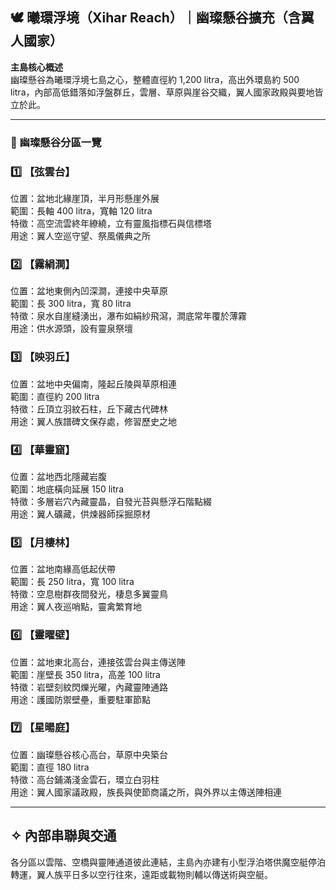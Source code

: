 
## 🕊️ 曦環浮境（Xihar Reach）｜幽璨懸谷擴充（含翼人國家）

**主島核心概述**  
幽璨懸谷為曦環浮境七島之心，整體直徑約 1,200 litra，高出外環島約 500 litra，內部高低錯落如浮盤群丘，雲層、草原與崖谷交織，翼人國家政殿與要地皆立於此。

---

### 📌 幽璨懸谷分區一覽

### 1️⃣ 【弦雲台】  
位置：盆地北緣崖頂，半月形懸崖外展  
範圍：長軸 400 litra，寬軸 120 litra  
特徵：高空流雲終年繚繞，立有靈風指標石與信標塔  
用途：翼人空巡守望、祭風儀典之所

### 2️⃣ 【霧絹澗】  
位置：盆地東側內凹深澗，連接中央草原  
範圍：長 300 litra，寬 80 litra  
特徵：泉水自崖縫湧出，瀑布如絹紗飛瀉，澗底常年覆於薄霧  
用途：供水源頭，設有靈泉祭壇

### 3️⃣ 【映羽丘】  
位置：盆地中央偏南，隆起丘陵與草原相連  
範圍：直徑約 200 litra  
特徵：丘頂立羽紋石柱，丘下藏古代碑林  
用途：翼人族譜碑文保存處，修習歷史之地

### 4️⃣ 【華靈窟】  
位置：盆地西北隱藏岩腹  
範圍：地底橫向延展 150 litra  
特徵：多層岩穴內藏靈晶，自發光苔與懸浮石階點綴  
用途：翼人礦藏，供煉器師採掘原材

### 5️⃣ 【月棲林】  
位置：盆地南緣高低起伏帶  
範圍：長 250 litra，寬 100 litra  
特徵：空息樹群夜間發光，棲息多翼靈鳥  
用途：翼人夜巡哨點，靈禽繁育地

### 6️⃣ 【靈曜壁】  
位置：盆地東北高台，連接弦雲台與主傳送陣  
範圍：崖壁長 350 litra，高差 100 litra  
特徵：岩壁刻紋閃爍光曜，內藏靈陣通路  
用途：護國防禦壁壘，重要駐軍節點

### 7️⃣ 【星暘庭】  
位置：幽璨懸谷核心高台，草原中央築台  
範圍：直徑 180 litra  
特徵：高台鋪滿淺金雲石，環立白羽柱  
用途：翼人國家議政殿，族長與使節商議之所，與外界以主傳送陣相連

---

## ✧ 內部串聯與交通

各分區以雲階、空橋與靈陣通道彼此連結，主島內亦建有小型浮泊塔供魔空艇停泊轉運，翼人族平日多以空行往來，遠距或載物則輔以傳送術與空艇。

